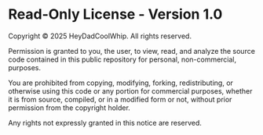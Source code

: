 # Read-Only License - Version 1.0
Copyright © 2025 HeyDadCoolWhip. All rights reserved.

Permission is granted to you, the user, to view, read, and analyze the source code contained in this public repository for personal, non-commercial, purposes.

You are prohibited from copying, modifying, forking, redistributing, or otherwise using this code or any portion for commercial purposes, whether it is from source, compiled, or in a modified form or not, without prior permission from the copyright holder.

Any rights not expressly granted in this notice are reserved.
